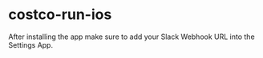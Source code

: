# costco-run-ios

After installing the app make sure to add your Slack Webhook URL into the Settings App.

